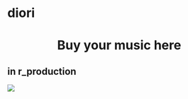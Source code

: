 # diori
<html>
  <h1 style="text-align: center">Buy your music here</h1>
  <h2>in r_production</h2>
  <img src="https://images.inc.com/uploaded_files/image/1920x1080/getty_626660256_2000108620009280158_388846.jpg"/>
</html>
